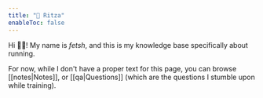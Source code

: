 ```yaml
---
title: "🦥 Ritza"
enableToc: false
---
```


Hi 👋🏻! My name is *fetsh*, and this is my knowledge base specifically about running. 

For now, while I don't have a proper text for this page, you can browse [[notes|Notes]], or [[qa|Questions]] (which are the questions I stumble upon while training).